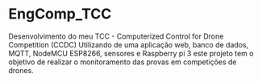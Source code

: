 # EngComp_TCC
Desenvolvimento do meu TCC - Computerized Control for Drone Competition (CCDC)
Utilizando de uma aplicação web, banco de dados, MQTT, NodeMCU ESP8266, sensores e Raspberry pi 3 este projeto tem o objetivo de realizar o monitoramento das provas em competições de drones.
